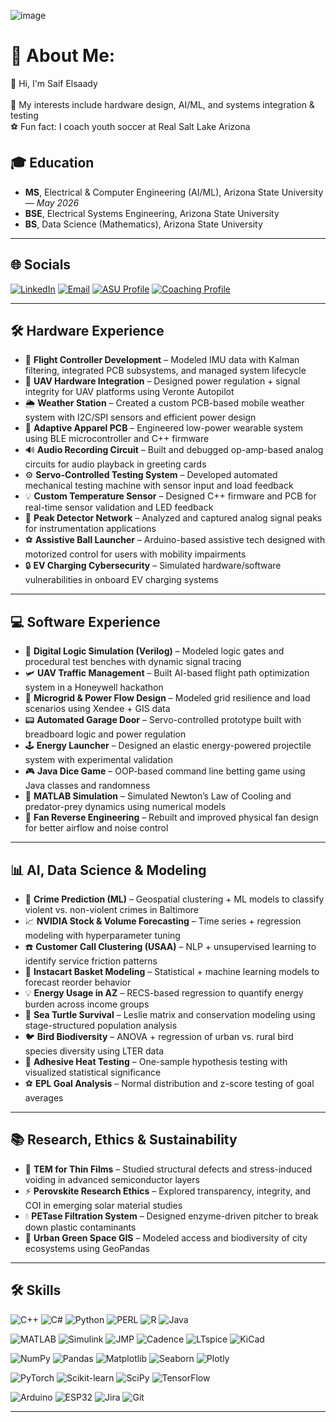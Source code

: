 ![image](https://github.com/user-attachments/assets/c4c4b784-cea9-4c6c-91b7-e92453a95ba2)



# 💫 About Me:
👋 Hi, I'm Saif Elsaady<br> <br>🧠 My interests include hardware design, AI/ML, and systems integration & testing<br>⚽ Fun fact: I coach youth soccer at Real Salt Lake Arizona

## 🎓 Education
- **MS**, Electrical & Computer Engineering (AI/ML), Arizona State University — *May 2026*
- **BSE**, Electrical Systems Engineering, Arizona State University 
- **BS**, Data Science (Mathematics), Arizona State University 

---

## 🌐 Socials

[![LinkedIn](https://img.shields.io/badge/LinkedIn-Connect-blue?logo=linkedin)](https://www.linkedin.com/in/saif-elsaady-78091425a)
[![Email](https://img.shields.io/badge/Email-Contact-red?logo=gmail)](mailto:selsaady27@gmail.com)
[![ASU Profile](https://img.shields.io/badge/ASU%20Profile-Visit%20Now-maroon?logo=academia)](https://search.asu.edu/profile/3844340)
[![Coaching Profile](https://img.shields.io/badge/RSL%20AZ%20Coach-Profile-black?logo=soccer)](https://www.rsl-az.com/selsaady)

---

## 🛠 Hardware Experience

- 🔧 **Flight Controller Development** – Modeled IMU data with Kalman filtering, integrated PCB subsystems, and managed system lifecycle
- 📡 **UAV Hardware Integration** – Designed power regulation + signal integrity for UAV platforms using Veronte Autopilot
- 🌦 **Weather Station** – Created a custom PCB-based mobile weather system with I2C/SPI sensors and efficient power design
- 🧥 **Adaptive Apparel PCB** – Engineered low-power wearable system using BLE microcontroller and C++ firmware
- 🔊 **Audio Recording Circuit** – Built and debugged op-amp-based analog circuits for audio playback in greeting cards
- ⚙️ **Servo-Controlled Testing System** – Developed automated mechanical testing machine with sensor input and load feedback
- 💡 **Custom Temperature Sensor** – Designed C++ firmware and PCB for real-time sensor validation and LED feedback
- 🧪 **Peak Detector Network** – Analyzed and captured analog signal peaks for instrumentation applications
- ⚽ **Assistive Ball Launcher** – Arduino-based assistive tech designed with motorized control for users with mobility impairments
- 🔒 **EV Charging Cybersecurity** – Simulated hardware/software vulnerabilities in onboard EV charging systems

---

## 💻 Software Experience

- 🔐 **Digital Logic Simulation (Verilog)** – Modeled logic gates and procedural test benches with dynamic signal tracing
- 🛩 **UAV Traffic Management** – Built AI-based flight path optimization system in a Honeywell hackathon
- 🔋 **Microgrid & Power Flow Design** – Modeled grid resilience and load scenarios using Xendee + GIS data
- 📟 **Automated Garage Door** – Servo-controlled prototype built with breadboard logic and power regulation
- 🕹 **Energy Launcher** – Designed an elastic energy-powered projectile system with experimental validation
- 🎮 **Java Dice Game** – OOP-based command line betting game using Java classes and randomness
- 📐 **MATLAB Simulation** – Simulated Newton’s Law of Cooling and predator-prey dynamics using numerical models
- 🔧 **Fan Reverse Engineering** – Rebuilt and improved physical fan design for better airflow and noise control

---

## 📊 AI, Data Science & Modeling

- 🚨 **Crime Prediction (ML)** – Geospatial clustering + ML models to classify violent vs. non-violent crimes in Baltimore
- 📈 **NVIDIA Stock & Volume Forecasting** – Time series + regression modeling with hyperparameter tuning
- ☎️ **Customer Call Clustering (USAA)** – NLP + unsupervised learning to identify service friction patterns
- 🛒 **Instacart Basket Modeling** – Statistical + machine learning models to forecast reorder behavior
- 💡 **Energy Usage in AZ** – RECS-based regression to quantify energy burden across income groups
- 🐢 **Sea Turtle Survival** – Leslie matrix and conservation modeling using stage-structured population analysis
- 🐦 **Bird Biodiversity** – ANOVA + regression of urban vs. rural bird species diversity using LTER data
- 🧪 **Adhesive Heat Testing** – One-sample hypothesis testing with visualized statistical significance
- ⚽ **EPL Goal Analysis** – Normal distribution and z-score testing of goal averages

---

## 📚 Research, Ethics & Sustainability

- 🔬 **TEM for Thin Films** – Studied structural defects and stress-induced voiding in advanced semiconductor layers
- ⚡ **Perovskite Research Ethics** – Explored transparency, integrity, and COI in emerging solar material studies
- 💧 **PETase Filtration System** – Designed enzyme-driven pitcher to break down plastic contaminants
- 🌳 **Urban Green Space GIS** – Modeled access and biodiversity of city ecosystems using GeoPandas

---



## 🛠 Skills

![C++](https://img.shields.io/badge/C++-00599C?logo=c%2B%2B&logoColor=white)
![C#](https://img.shields.io/badge/C%23-239120?logo=c-sharp&logoColor=white)
![Python](https://img.shields.io/badge/Python-3776AB?logo=python&logoColor=white)
![PERL](https://img.shields.io/badge/PERL-39457E?logo=perl&logoColor=white)
![R](https://img.shields.io/badge/R-276DC3?logo=r&logoColor=white)
![Java](https://img.shields.io/badge/Java-007396?logo=java&logoColor=white)

![MATLAB](https://img.shields.io/badge/MATLAB-0076A8?logo=mathworks&logoColor=white)
![Simulink](https://img.shields.io/badge/Simulink-FF6F00?logo=mathworks&logoColor=white)
![JMP](https://img.shields.io/badge/JMP-003865?logo=sas&logoColor=white)
![Cadence](https://img.shields.io/badge/Cadence-990000?logo=cadence&logoColor=white)
![LTspice](https://img.shields.io/badge/LTspice-FF0000?logo=analogdevices&logoColor=white)
![KiCad](https://img.shields.io/badge/KiCad-314CB6?logo=kicad&logoColor=white)

![NumPy](https://img.shields.io/badge/NumPy-013243?logo=numpy)
![Pandas](https://img.shields.io/badge/Pandas-150458?logo=pandas)
![Matplotlib](https://img.shields.io/badge/Matplotlib-11557C?logo=plotly)
![Seaborn](https://img.shields.io/badge/Seaborn-4B8BBE?logo=python&logoColor=white)
![Plotly](https://img.shields.io/badge/Plotly-3F4F75?logo=plotly)

![PyTorch](https://img.shields.io/badge/PyTorch-EE4C2C?logo=pytorch)
![Scikit-learn](https://img.shields.io/badge/Scikit--learn-F7931E?logo=scikit-learn)
![SciPy](https://img.shields.io/badge/SciPy-8CAAE6?logo=scipy)
![TensorFlow](https://img.shields.io/badge/TensorFlow-FF6F00?logo=tensorflow)

![Arduino](https://img.shields.io/badge/Arduino-00979D?logo=arduino)
![ESP32](https://img.shields.io/badge/ESP32-303030?logo=espressif&logoColor=white)
![Jira](https://img.shields.io/badge/Jira-0052CC?logo=jira)
![Git](https://img.shields.io/badge/Git-F05032?logo=git&logoColor=white)

---
